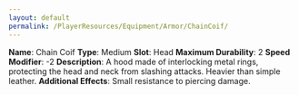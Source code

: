 ```yaml
---
layout: default
permalink: /PlayerResources/Equipment/Armor/ChainCoif/
---
```

**Name**: Chain Coif
**Type**: Medium
**Slot**: Head
**Maximum Durability**: 2
**Speed Modifier**: -2
**Description**: A hood made of interlocking metal rings, protecting the head and neck from slashing attacks. Heavier than simple leather.
**Additional Effects**: Small resistance to piercing damage.